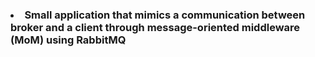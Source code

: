 <h3><li> Small application that mimics a communication between broker and a client through message-oriented middleware (MoM) using RabbitMQ </li>
